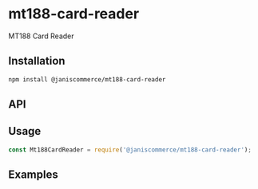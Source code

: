 # mt188-card-reader



MT188 Card Reader

## Installation
```sh
npm install @janiscommerce/mt188-card-reader
```

## API


## Usage
```js
const Mt188CardReader = require('@janiscommerce/mt188-card-reader');

```

## Examples
